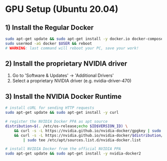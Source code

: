 # GPU Setup (Ubuntu 20.04)

## 1) Install the Regular Docker

```sh
sudo apt-get update && sudo apt-get install -y docker.io docker-compose
sudo usermod -aG docker $USER && reboot
# WARNING: last command will reboot your PC, save your work!
```

## 2) Install the proprietary NVIDIA driver

1) Go to 'Software & Updates' -> 'Additional Drivers'
2) Select a proprietary NVIDIA driver (e.g. nvidia-driver-470)

## 3) Install the NVIDIA Docker Runtime

```sh
# install cURL for sending HTTP requests
sudo apt-get update && sudo apt-get install -y curl

# register the NVIDIA Docker PPA as apt source
distribution=$(. /etc/os-release;echo $ID$VERSION_ID) \
    && curl -s -L https://nvidia.github.io/nvidia-docker/gpgkey | sudo apt-key add - \
    && curl -s -L https://nvidia.github.io/nvidia-docker/$distribution/nvidia-docker.list \
        | sudo tee /etc/apt/sources.list.d/nvidia-docker.list

# install NVIDIA Docker from the official NVIDIA PPA
sudo apt-get update && sudo apt-get install -y nvidia-docker2
```
